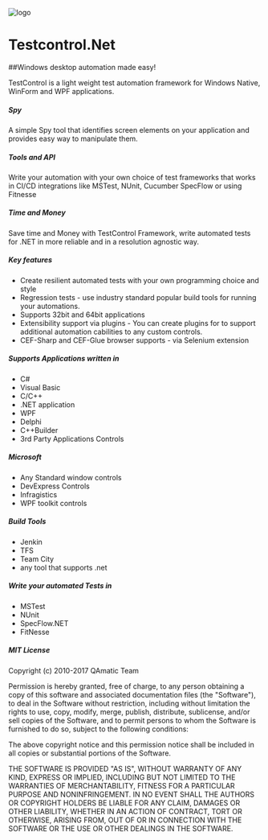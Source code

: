 ![logo](https://github.com/qamatic/testcontrol.net/blob/master/doc/www/img/bullseye120.png)
# Testcontrol.Net
##Windows desktop automation made easy!

TestControl is a light weight test automation framework for Windows Native, WinForm and WPF applications.

##### Spy

A simple Spy tool that identifies screen elements on your application and provides easy way to manipulate them.

##### Tools and API

Write your automation with your own choice of test frameworks that works in CI/CD integrations like MSTest, NUnit, Cucumber SpecFlow or using Fitnesse

##### Time and Money

Save time and Money with TestControl Framework, write automated tests for .NET in more reliable and in a resolution agnostic way.

##### Key features

- Create resilient automated tests with your own programming choice and style
- Regression tests - use industry standard popular build tools for running your automations.
- Supports 32bit and 64bit applications
- Extensibility support via plugins - You can create plugins for to support additional automation cabilities to any custom controls.
- CEF-Sharp and CEF-Glue browser supports - via Selenium extension


##### Supports Applications written in

- C#
- Visual Basic
- C/C++
- .NET application
- WPF
- Delphi
- C++Builder
- 3rd Party Applications Controls

##### Microsoft

- Any Standard window controls
- DevExpress Controls
- Infragistics
- WPF toolkit controls

##### Build Tools

- Jenkin
- TFS
- Team City
- any tool that supports .net

##### Write your automated Tests in

- MSTest
- NUnit
- SpecFlow.NET
- FitNesse


##### MIT License

Copyright (c) 2010-2017 QAmatic Team

Permission is hereby granted, free of charge, to any person obtaining a copy
of this software and associated documentation files (the "Software"), to deal
in the Software without restriction, including without limitation the rights
to use, copy, modify, merge, publish, distribute, sublicense, and/or sell
copies of the Software, and to permit persons to whom the Software is
furnished to do so, subject to the following conditions:

The above copyright notice and this permission notice shall be included in all
copies or substantial portions of the Software.

THE SOFTWARE IS PROVIDED "AS IS", WITHOUT WARRANTY OF ANY KIND, EXPRESS OR
IMPLIED, INCLUDING BUT NOT LIMITED TO THE WARRANTIES OF MERCHANTABILITY,
FITNESS FOR A PARTICULAR PURPOSE AND NONINFRINGEMENT. IN NO EVENT SHALL THE
AUTHORS OR COPYRIGHT HOLDERS BE LIABLE FOR ANY CLAIM, DAMAGES OR OTHER
LIABILITY, WHETHER IN AN ACTION OF CONTRACT, TORT OR OTHERWISE, ARISING FROM,
OUT OF OR IN CONNECTION WITH THE SOFTWARE OR THE USE OR OTHER DEALINGS IN THE
SOFTWARE.
